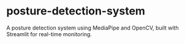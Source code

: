 # posture-detection-system
A posture detection system using MediaPipe and OpenCV, built with Streamlit for real-time monitoring.
